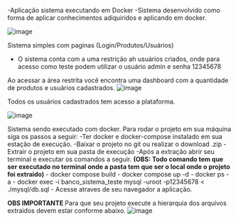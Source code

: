 -Aplicação sistema executando em Docker
-Sistema desenvolvido como forma de aplicar conhecimentos adiquiridos e aplicando em docker.

![image](https://github.com/user-attachments/assets/32468658-a5d5-4fc1-acae-9c69b3bafd40)

Sistema simples com paginas (Login/Produtos/Usuários)
  - O sistema conta com a uma restrição ah usuários criados, onde para acesso como teste podem utilizar o usuário admin e senha 12345678

Ao acessar a área restrita você encontra uma dashboard com a quantidade de produtos e usuários cadastrados.
![image](https://github.com/user-attachments/assets/b1480001-9c54-40bd-8529-e34b70e0fc94)

Todos os usuários cadastrados tem acesso a plataforma.

![image](https://github.com/user-attachments/assets/c02003e8-edda-4313-aab7-c8d5a4076976)

Sistema sendo executado com docker.
Para rodar o projeto em sua máquina siga os passos a seguir:
  -Ter docker e docker-compose instalado em sua estação de execução.
  -Baixar o projeto no git ou realizar o download .zip
  -Extrair o projeto em sua pasta de execução
  -Após a extração abrir seu terminal e executar os comandos a seguir. **(OBS: Todo comando tem que ser executado no terminal onde a pasta tem que ser o local onde o projeto foi extraido)**
    - docker compose build
    - docker compose up -d
    - docker ps -a
    - docker exec -i banco_sistema_teste mysql -uroot -p12345678 < ./mysql/db.sql
    - Acesse atraves de seu navegador a aplicação.

**OBS IMPORTANTE**
Para que seu projeto execute a hierarquia dos arquivos extraidos devem estar conforme abaixo.
![image](https://github.com/user-attachments/assets/48296276-0ad5-4e7e-b635-9bfeb7470caf)

